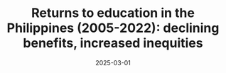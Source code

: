 ---
title: "Returns to education in the Philippines (2005-2022): declining benefits, increased inequities"
collection: publications
category: notes
permalink: /publications/2024_returns
date: 2025-03-01
venue: 'Philippine Institute for Development Studies Policy Note'
paperurl: 'https://doi.org/10.62986/pn2024.09'
citation: 'Albert, J.R.G., J.C.B. Punongbayan, and M.S. Muñoz (2024). &quot;Returns to education in the Philippines (2005-2022): declining benefits, increased inequities.&quot; PIDS Policy Note.'
---